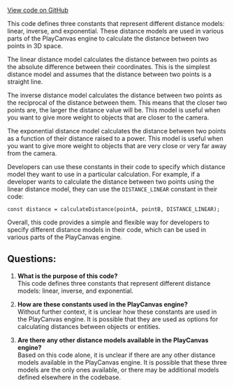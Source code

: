 [View code on GitHub](https://github.com/playcanvas/engine/src/platform/audio/constants.js)

This code defines three constants that represent different distance models: linear, inverse, and exponential. These distance models are used in various parts of the PlayCanvas engine to calculate the distance between two points in 3D space. 

The linear distance model calculates the distance between two points as the absolute difference between their coordinates. This is the simplest distance model and assumes that the distance between two points is a straight line.

The inverse distance model calculates the distance between two points as the reciprocal of the distance between them. This means that the closer two points are, the larger the distance value will be. This model is useful when you want to give more weight to objects that are closer to the camera.

The exponential distance model calculates the distance between two points as a function of their distance raised to a power. This model is useful when you want to give more weight to objects that are very close or very far away from the camera.

Developers can use these constants in their code to specify which distance model they want to use in a particular calculation. For example, if a developer wants to calculate the distance between two points using the linear distance model, they can use the `DISTANCE_LINEAR` constant in their code:

```
const distance = calculateDistance(pointA, pointB, DISTANCE_LINEAR);
```

Overall, this code provides a simple and flexible way for developers to specify different distance models in their code, which can be used in various parts of the PlayCanvas engine.
## Questions: 
 1. **What is the purpose of this code?**\
This code defines three constants that represent different distance models: linear, inverse, and exponential.

2. **How are these constants used in the PlayCanvas engine?**\
Without further context, it is unclear how these constants are used in the PlayCanvas engine. It is possible that they are used as options for calculating distances between objects or entities.

3. **Are there any other distance models available in the PlayCanvas engine?**\
Based on this code alone, it is unclear if there are any other distance models available in the PlayCanvas engine. It is possible that these three models are the only ones available, or there may be additional models defined elsewhere in the codebase.